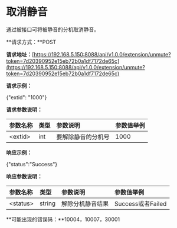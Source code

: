 # 取消静音

通过被接口可将被静音的分机取消静音。

**请求方式：**POST

**请求地址：**[https://192.168.5.150:8088/api/v1.0.0/extension/unmute?token=7d20390952e15eb72b0a1df7172de65c](https://192.168.5.150:8088/api/v1.0.0/extension/unmute?token=7d20390952e15eb72b0a1df7172de65c)

**请求示例：**

{"extid": "1000"}

**请求参数说明：**

| 参数名称 | 类型 | 参数说明 | 参数值举例 |
| :--- | :--- | :--- | :--- |
| &lt;extid&gt; | int | 要解除静音的分机号 | 1000 |

**响应示例：**

{"status":"Success"}

**响应参数说明：**

| 参数名称 | 类型 | 参数说明 | 参数值举例 |
| :--- | :--- | :--- | :--- |
| &lt;status&gt; | string | 解除分机静音结果 | Success或者Failed |

**可能出现的错误码：**10004，10007，30001

